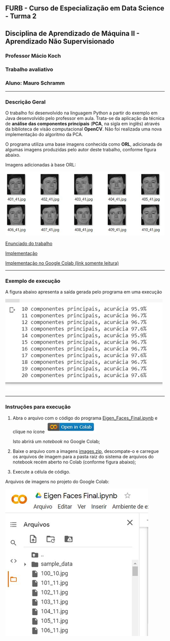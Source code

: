 ## FURB - Curso de Especialização em Data Science  - Turma 2
## Disciplina de Aprendizado de Máquina II - Aprendizado Não Supervisionado
### Professor Mácio Koch
### Trabalho avaliativo 
### Aluno: Mauro Schramm
-------------------

### Descrição Geral

O trabalho foi desenvolvido na linguagem Python a partir do exemplo em Java desenvolvido pelo professor em aula. Trata-se da aplicação da técnica de **análise das componentes principais** (**PCA**, na sigla em inglês) através da biblioteca de visão computacional **OpenCV**. Não foi realizada uma nova implementação do algoritmo da PCA. 

O programa utiliza uma base imagens conhecida como **ORL**, adicionada de algumas imagens produzidas pelo autor deste trabalho, conforme figura abaixo.

Imagens adicionadas à base ORL:

![ops](./aux/imagens_adicionais.JPG)

[Enunciado do trabalho](./aux/enunciado.pdf)

[Implementação](./Eigen_Faces_Final.ipynb)

[Implementação no Google Colab (link somente leitura)](https://colab.research.google.com/drive/13fHKoLPvKiY-0WNzVG17Su20QaH6j5qy?usp=sharing)

--------------

### Exemplo de execução
A figura abaixo apresenta a saída gerada pelo programa em uma execução
 
![ops](./aux/saida_eigen.JPG)

-----------------

### Instruções para execução

1. Abra o arquivo com o código do programa [Eigen_Faces_Final.ipynb](./Eigen_Faces_Final.ipynb) e clique no ícone ![Open in Colab](./aux/open_in_colab.JPG)

   Isto abrirá um *notebook* no Google Colab;
2. Baixe o arquivo com a imagens [images.zip](./images.zip), descompate-o e carregue os arquivos de imagem para a pasta raiz do sistema de arquivos do notebook recém aberto no Colab (conforme figura abaixo);
3. Execute a célula de código.

Arquivos de imagens no projeto do Google Colab:

![ops](./aux/arquivos_eigen.JPG)
